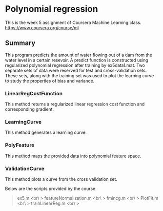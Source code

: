 Polynomial regression
================

This is the week 5 assignment of Coursera Machine Learning class. https://www.coursera.org/course/ml

Summary
--------
This program predicts the amount of water flowing out of a dam from the water level in a certain resevoir. A predict function is constructed using regularized polynomial regression after training by ex5data1.mat. Two separate sets of data were reserved for test and cross-validation sets. These sets, along with the training set was used to plot the learning curve to study the properties of bias and variance.

### LinearRegCostFunction

This method returns a regularized linear regression cost function and corresponding gradient.

### LearningCurve

This method generates a learning curve.

### PolyFeature 

This method maps the provided data into polynomial feature space.

### ValidationCurve

This method plots a curve from the cross validation set.


Below are the scripts provided by the course:
> ex5.m <br\ >
> featureNormalization.m <br\ >
> fmincg.m <br\ >
> PlotFit.m <br\ >
> trainLinearReg.m <br\ >
